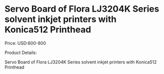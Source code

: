 # Servo Board of Flora LJ3204K Series solvent inkjet printers with Konica512 Printhead

Price: USD:600-800

Product Details:

Servo Board of Flora LJ3204K Series solvent inkjet printers with Konica512 Printhead